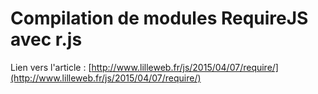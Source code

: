 # Compilation de modules RequireJS avec r.js

Lien vers l'article : [http://www.lilleweb.fr/js/2015/04/07/require/](http://www.lilleweb.fr/js/2015/04/07/require/)

